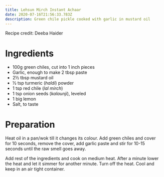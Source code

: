 ```yaml
---
title: Lehsun Mirch Instant Achaar
date: 2020-07-16T21:56:33.783Z
description: Green chile pickle cooked with garlic in mustard oil
---
```

Recipe credit: Deeba Haider
# Ingredients

* 100g green chiles, cut into 1 inch pieces
* Garlic, enough to make 2 tbsp paste
* 2½ tbsp mustard oil 
* ½ tsp turmeric (*haldi*) powder
* 1 tsp red chile (*lal mirch*)
* 1 tsp onion seeds (*kalaunji*), leveled
* 1 big lemon
* Salt, to taste

# Preparation 

Heat oil in a pan/wok till it changes its colour. Add green chiles and cover for 10 seconds, remove the cover, add garlic paste and stir for 10-15 seconds until the raw smell goes away.

Add rest of the ingredients and cook on medium heat. After a minute lower the heat and let it simmer for another minute. Turn off the heat. Cool and keep in an air tight container.